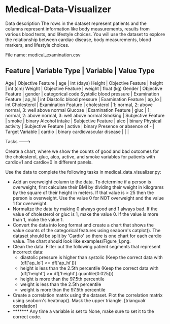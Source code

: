# Medical-Data-Visualizer

Data description
The rows in the dataset represent patients and the columns represent information like body measurements, results from various blood tests, and lifestyle choices. You will use the dataset to explore the relationship between cardiac disease, body measurements, blood markers, and lifestyle choices.

File name: medical_examination.csv

Feature	                  |  Variable Type	     |   Variable	  |          Value Type
------------------------------------------------------------------------------------------------------------------------------
Age	                      |  Objective Feature	 |   age	      |             int (days)
Height	                  |  Objective Feature	 |   height	      |         int (cm)
Weight	                  |  Objective Feature	 |   weight	      |         float (kg)
Gender	                  |  Objective Feature	 |   gender	      |         categorical code
Systolic blood pressure	  |  Examination Feature |	 ap_hi	      |         int
Diastolic blood pressure  |	 Examination Feature |	 ap_lo	      |         int
Cholesterol	              |  Examination Feature |	 cholesterol  |         1: normal, 2: above normal, 3: well above normal
Glucose	                  |  Examination Feature |	 gluc	      |         1: normal, 2: above normal, 3: well above normal
Smoking	                  |  Subjective Feature	 |   smoke	      |         binary
Alcohol intake	          |  Subjective Feature	 |   alco	      |         binary
Physical activity	      |  Subjective Feature	 |   active	      |         binary
Presence or absence of -  |  Target Variable	 |   cardio	      |         binary
cardiovascular disease	  |                      |                | 

Tasks --->

Create a chart, where we show the counts of good and bad outcomes for the cholesterol, gluc, alco, active, and smoke variables for patients with cardio=1 and cardio=0 in different panels.

Use the data to complete the following tasks in medical_data_visualizer.py:

* Add an overweight column to the data. To determine if a person is overweight, first calculate their BMI by dividing their weight in kilograms by the square of their height in meters. If that value is > 25 then the person is         overweight. Use the value 0 for NOT overweight and the value 1 for overweight.
* Normalize the data by making 0 always good and 1 always bad. If the value of cholesterol or gluc is 1, make the value 0. If the value is more than 1, make the value 1.
* Convert the data into long format and create a chart that shows the value counts of the categorical features using seaborn's catplot(). The dataset should be split by 'Cardio' so there is one chart for each cardio value. The chart should look like examples/Figure_1.png.
* Clean the data. Filter out the following patient segments that represent incorrect data:
    * diastolic pressure is higher than systolic (Keep the correct data with (df['ap_lo'] <= df['ap_hi']))
    * height is less than the 2.5th percentile (Keep the correct data with (df['height'] >= df['height'].quantile(0.025)))
    * height is more than the 97.5th percentile
    * weight is less than the 2.5th percentile
    * weight is more than the 97.5th percentile
* Create a correlation matrix using the dataset. Plot the correlation matrix using seaborn's heatmap(). Mask the upper triangle. [triangualr correlation]
* ******* Any time a variable is set to None, make sure to set it to the correct code.
